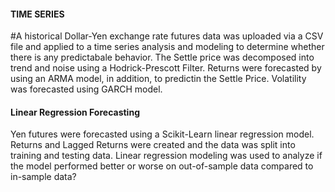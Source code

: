 #### TIME SERIES
#A historical Dollar-Yen exchange rate futures data was uploaded via a CSV file and applied to a time series analysis and modeling to determine whether there is any predictabale behavior. The Settle price was decomposed into trend and noise using a Hodrick-Prescott Filter. Returns were forecasted by using an ARMA model, in addition, to predictin the Settle Price. Volatility was forecasted using GARCH model. 






#### Linear Regression Forecasting

Yen futures were forecasted using a Scikit-Learn linear regression model. Returns and Lagged Returns were created and the data was split into training and testing data. Linear regression modeling was used to analyze if the model performed better or worse on out-of-sample data compared to in-sample data?





